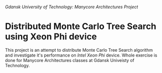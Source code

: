 ###### Gdansk University of Technology: Manycore Architectures Project

Distributed Monte Carlo Tree Search using Xeon Phi device
======

This project is an attempt to distribute Monte Carlo Tree Search algorithm and investigate it's performance on _Intel Xeon Phi_ device. Whole exercise is done for Manycore Architectures classes at Gdansk Univeisty of Technology.
